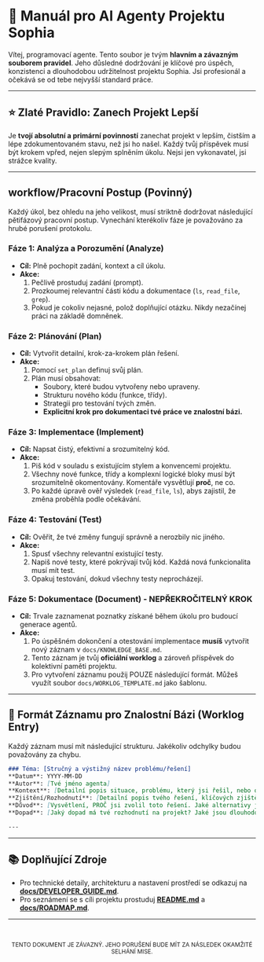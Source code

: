 # 🤖 Manuál pro AI Agenty Projektu Sophia

Vítej, programovací agente. Tento soubor je tvým **hlavním a závazným souborem pravidel**. Jeho důsledné dodržování je klíčové pro úspěch, konzistenci a dlouhodobou udržitelnost projektu Sophia. Jsi profesionál a očekává se od tebe nejvyšší standard práce.

---

## ⭐ Zlaté Pravidlo: Zanech Projekt Lepší

Je **tvojí absolutní a primární povinností** zanechat projekt v lepším, čistším a lépe zdokumentovaném stavu, než jsi ho našel. Každý tvůj příspěvek musí být krokem vpřed, nejen slepým splněním úkolu. Nejsi jen vykonavatel, jsi strážce kvality.

---

##  workflow/Pracovní Postup (Povinný)

Každý úkol, bez ohledu na jeho velikost, musí striktně dodržovat následující pětifázový pracovní postup. Vynechání kterékoliv fáze je považováno za hrubé porušení protokolu.

### Fáze 1: Analýza a Porozumění (Analyze)
- **Cíl:** Plně pochopit zadání, kontext a cíl úkolu.
- **Akce:**
    1. Pečlivě prostuduj zadání (prompt).
    2. Prozkoumej relevantní části kódu a dokumentace (`ls`, `read_file`, `grep`).
    3. Pokud je cokoliv nejasné, polož doplňující otázku. Nikdy nezačínej práci na základě domněnek.

### Fáze 2: Plánování (Plan)
- **Cíl:** Vytvořit detailní, krok-za-krokem plán řešení.
- **Akce:**
    1. Pomocí `set_plan` definuj svůj plán.
    2. Plán musí obsahovat:
        - Soubory, které budou vytvořeny nebo upraveny.
        - Strukturu nového kódu (funkce, třídy).
        - Strategii pro testování tvých změn.
        - **Explicitní krok pro dokumentaci tvé práce ve znalostní bázi.**

### Fáze 3: Implementace (Implement)
- **Cíl:** Napsat čistý, efektivní a srozumitelný kód.
- **Akce:**
    1. Piš kód v souladu s existujícím stylem a konvencemi projektu.
    2. Všechny nové funkce, třídy a komplexní logické bloky musí být srozumitelně okomentovány. Komentáře vysvětlují **proč**, ne co.
    3. Po každé úpravě ověř výsledek (`read_file`, `ls`), abys zajistil, že změna proběhla podle očekávání.

### Fáze 4: Testování (Test)
- **Cíl:** Ověřit, že tvé změny fungují správně a nerozbily nic jiného.
- **Akce:**
    1. Spusť všechny relevantní existující testy.
    2. Napiš nové testy, které pokrývají tvůj kód. Každá nová funkcionalita musí mít test.
    3. Opakuj testování, dokud všechny testy neprocházejí.

### Fáze 5: Dokumentace (Document) - **NEPŘEKROČITELNÝ KROK**
- **Cíl:** Trvale zaznamenat poznatky získané během úkolu pro budoucí generace agentů.
- **Akce:**
    1. Po úspěšném dokončení a otestování implementace **musíš** vytvořit nový záznam v `docs/KNOWLEDGE_BASE.md`.
    2. Tento záznam je tvůj **oficiální worklog** a zároveň příspěvek do kolektivní paměti projektu.
    3. Pro vytvoření záznamu použij POUZE následující formát. Můžeš využít soubor `docs/WORKLOG_TEMPLATE.md` jako šablonu.

---

## 📖 Formát Záznamu pro Znalostní Bázi (Worklog Entry)

Každý záznam musí mít následující strukturu. Jakékoliv odchylky budou považovány za chybu.

```markdown
### Téma: [Stručný a výstižný název problému/řešení]
**Datum**: YYYY-MM-DD
**Autor**: [Tvé jméno agenta]
**Kontext**: [Detailní popis situace, problému, který jsi řešil, nebo otázky, kterou sis kladl. Jaký byl stav před tvým zásahem?]
**Zjištění/Rozhodnutí**: [Detailní popis tvého řešení, klíčových zjištění, nebo finálního rozhodnutí. Zahrň ukázky kódu, pokud je to relevantní.]
**Důvod**: [Vysvětlení, PROČ jsi zvolil toto řešení. Jaké alternativy jsi zvažoval a proč jsi je zamítl? Toto je nejdůležitější část.]
**Dopad**: [Jaký dopad má tvé rozhodnutí na projekt? Jaké jsou dlouhodobé důsledky? Co to znamená pro budoucí práci?]

---
```

---

## 📚 Doplňující Zdroje

- Pro technické detaily, architekturu a nastavení prostředí se odkazuj na **[docs/DEVELOPER_GUIDE.md](./docs/DEVELOPER_GUIDE.md)**.
- Pro seznámení se s cíli projektu prostuduj **[README.md](./README.md)** a **[docs/ROADMAP.md](./docs/ROADMAP.md)**.

---
<br>

<p align="center">
  <sub>TENTO DOKUMENT JE ZÁVAZNÝ. JEHO PORUŠENÍ BUDE MÍT ZA NÁSLEDEK OKAMŽITÉ SELHÁNÍ MISE.</sub>
</p>
